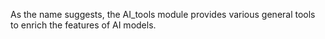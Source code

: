 As the name suggests, the AI_tools module provides various general tools to enrich the features of AI models.